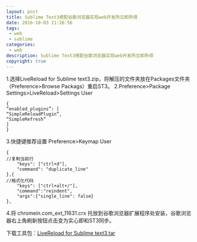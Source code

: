 ```yaml
---
layout: post
title: Sublime Text3搭配谷歌浏览器实现web开发所见即所得
date: 2016-10-03 21:26:56
tags:
 - web
 - sublime
categories:
 - web
description: Sublime Text3搭配谷歌浏览器实现web开发所见即所得
copyright: true
---
```

1.选择LiveReload for Sublime text3.zip，将解压的文件夹放在Packages文件夹（Preference>Browse Packags）重启ST3。
2.Preference>Package Settings>LiveReload>Settings User

```
{
“enabled_plugins”: [
“SimpleReloadPlugin”,
“SimpleRefresh”
]
}
```

3.快捷键推荐设置 Preference>Keymap User

```
{
//复制当前行
	"keys": ["ctrl+d"],
	"command": "duplicate_line" 
},{
//格式化代码
	"keys": ["ctrl+alt+/"],
	"command":"reindent",
	"args":{"single_line": false}
},
```

4.将 chromein.com_ext_11631.crx 托放到谷歌浏览器扩展程序处安装，谷歌浏览器右上角刷新按钮点击变为实心即和ST3同步。

下载工具包：[LiveReload for Sublime text3.tar](/uploads/2016-10-03/LiveReload-for-Sublime-text3.tar.gz)